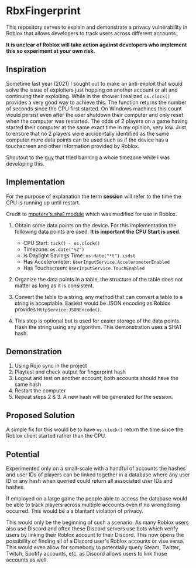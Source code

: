 # RbxFingerprint

This repository serves to explain and demonstrate a privacy vulnerability in
Roblox that allows developers to track users across different accounts.

**It is unclear of Roblox will take action against developers who implement this
so experiment at your own risk.**

## Inspiration

Sometime last year (2021) I sought out to make an anti-exploit that would solve
the issue of exploiters just hopping on another account or alt and continuing
their exploiting. While in the shower I realized `os.clock()` provides a very
good way to achieve this. The function returns the number of seconds since the
CPU first started. On Windows machines this count would persist even after the
user shutdown their computer and only reset when the computer was restarted. The
odds of 2 players on a game having started their computer at the same exact time
in my opinion, very low. Just to ensure that no 2 players were accidentally
identified as the same computer more data points can be used such as if the
device has a touchscreen and other information provided by Roblox.

Shoutout to the [guy](https://twitter.com/devforumtxt/status/1398861241284665344)
that tried banning a whole timezone while I was developing this.

## Implementation

For the purpose of explanation the term **session** will refer to the time the
CPU is running up until restart.

Credit to [mpeterv's sha1 module](https://github.com/mpeterv/sha1) which was
modified for use in Roblox.

1. Obtain some data points on the device. For this implementation the following
   data points are used. **It is important the CPU Start is used**.

   - CPU Start: `tick() - os.clock()`
   - Timezone: `os.date("%Z")`
   - Is Daylight Savings Time: `os.date("*t").isdst`
   - Has Accelerometer: `UserInputService.AccelerometerEnabled`
   - Has Touchscreen: `UserInputService.TouchEnabled`

2. Organize the data points in a table, the structure of the table does not
   matter as long as it is consistent.

3. Convert the table to a string, any method that can convert a table to a
   string is acceptable. Easiest would be JSON encoding as Roblox provides
   `HttpService:JSONEncode()`.

4. This step is optional but is used for easier storage of the data points.
   Hash the string using any algorithm. This demonstration uses a SHA1 hash.

## Demonstration

1. Using Rojo sync in the project
2. Playtest and check output for fingerprint hash
3. Logout and test on another account, both accounts should have the same hash
4. Restart the computer
5. Repeat steps 2 & 3. A new hash will be generated for the session.

## Proposed Solution

A simple fix for this would be to have `os.clock()` return the time since the
Roblox client started rather than the CPU.

## Potential

Experimented only on a small-scale with a handful of accounts the hashes and
user IDs of players can be linked together in a database where any user ID or
any hash when queried could return all associated user IDs and hashes.

If employed on a large game the people able to access the database would be able
to track players across multiple accounts even if no wrongdoing occurred. This
would be a a blantant violation of privacy.

This would only be the beginning of such a scenario. As many Roblox users also
use Discord and often these Discord servers use bots which verify users by
linking their Roblox account to their Discord. This now opens the possibility of
finding all of a Discord user's Roblox accounts or vise versa. This would even
allow for somebody to potentially query Steam, Twitter, Twitch, Spotify
accounts, etc. as Discord allows users to link those accounts as well.
